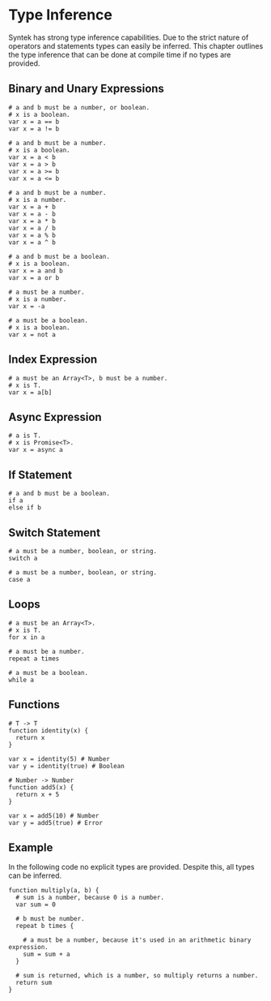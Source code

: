 # Type Inference

Syntek has strong type inference capabilities. Due to the strict nature of operators and statements types can easily be inferred. This chapter outlines the type inference that can be done at compile time if no types are provided.

## Binary and Unary Expressions

```syntek
# a and b must be a number, or boolean.
# x is a boolean.
var x = a == b
var x = a != b

# a and b must be a number.
# x is a boolean.
var x = a < b
var x = a > b
var x = a >= b
var x = a <= b

# a and b must be a number.
# x is a number.
var x = a + b
var x = a - b
var x = a * b
var x = a / b
var x = a % b
var x = a ^ b

# a and b must be a boolean.
# x is a boolean.
var x = a and b
var x = a or b

# a must be a number.
# x is a number.
var x = -a

# a must be a boolean.
# x is a boolean.
var x = not a
```

## Index Expression

```syntek
# a must be an Array<T>, b must be a number.
# x is T.
var x = a[b]
```

## Async Expression

```syntek
# a is T.
# x is Promise<T>.
var x = async a
```

## If Statement

```syntek
# a and b must be a boolean.
if a
else if b
```

## Switch Statement

```syntek
# a must be a number, boolean, or string.
switch a

# a must be a number, boolean, or string.
case a
```

## Loops

```syntek
# a must be an Array<T>.
# x is T.
for x in a

# a must be a number.
repeat a times

# a must be a boolean.
while a
```

## Functions

```syntek
# T -> T
function identity(x) {
  return x
}

var x = identity(5) # Number
var y = identity(true) # Boolean
```

```syntek
# Number -> Number
function add5(x) {
  return x + 5
}

var x = add5(10) # Number
var y = add5(true) # Error
```

## Example

In the following code no explicit types are provided. Despite this, all types can be inferred.

```syntek
function multiply(a, b) {
  # sum is a number, because 0 is a number.
  var sum = 0

  # b must be number.
  repeat b times {

    # a must be a number, because it's used in an arithmetic binary expression.
    sum = sum + a
  }

  # sum is returned, which is a number, so multiply returns a number.
  return sum
}
```
